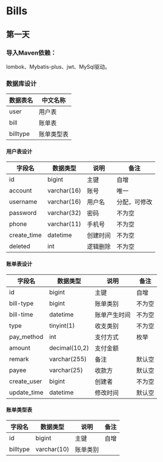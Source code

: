 # Bills



## 第一天



### 导入Maven依赖：

lombok、Mybatis-plus、jwt、MySql驱动。



### 数据库设计

| 数据表名 | 中文名称   |
| -------- | ---------- |
| user     | 用户表     |
| bill     | 账单表     |
| billtype | 账单类型表 |



#### 用户表设计

| 字段名      | 数据类型    | 说明     | 备注         |
| ----------- | ----------- | -------- | ------------ |
| id          | bigint      | 主键     | 自增         |
| account     | varchar(16) | 账号     | 唯一         |
| username    | varchar(16) | 用户名   | 分配，可修改 |
| password    | varchar(32) | 密码     | 不为空       |
| phone       | varchar(11) | 手机号   | 不为空       |
| create_time | datetime    | 创建时间 | 不为空       |
| deleted     | int         | 逻辑删除 | 不为空       |



#### 账单表设计

| 字段名      | 数据类型      | 说明         | 备注   |
| ----------- | ------------- | ------------ | ------ |
| id          | bigint        | 主键         | 自增   |
| bill-type   | bigint        | 账单类别     | 不为空 |
| bill-time   | datetime      | 账单产生时间 | 不为空 |
| type        | tinyint(1)    | 收支类别     | 不为空 |
| pay_method  | int           | 支付方式     | 枚举   |
| amount      | decimal(10,2) | 支付金额     |        |
| remark      | varchar(255)  | 备注         | 默认空 |
| payee       | varchar(25)   | 收款方       | 默认空 |
| create_user | bigint        | 创建者       | 不为空 |
| update_time | datetime      | 修改时间     | 默认空 |



#### 账单类型表

| 字段名   | 数据类型    | 说明     | 备注 |
| -------- | ----------- | -------- | ---- |
| id       | bigint      | 主键     | 自增 |
| billtype | varchar(10) | 账单类别 |      |
